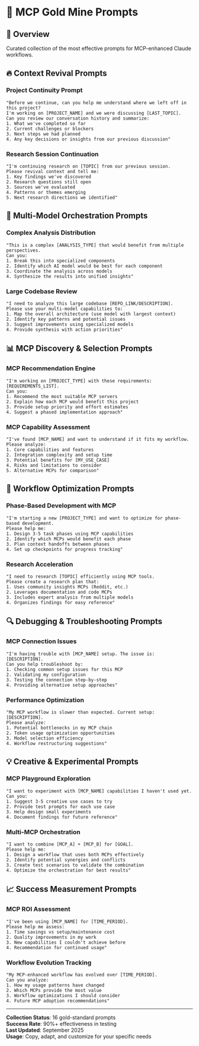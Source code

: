 # 💎 MCP Gold Mine Prompts

## 🎯 **Overview**
Curated collection of the most effective prompts for MCP-enhanced Claude workflows.

## 🔥 **Context Revival Prompts**

### **Project Continuity Prompt**
```
"Before we continue, can you help me understand where we left off in this project? 
I'm working on [PROJECT_NAME] and we were discussing [LAST_TOPIC]. 
Can you review our conversation history and summarize:
1. What we've completed so far
2. Current challenges or blockers  
3. Next steps we had planned
4. Any key decisions or insights from our previous discussion"
```

### **Research Session Continuation**
```
"I'm continuing research on [TOPIC] from our previous session. 
Please revival context and tell me:
1. Key findings we've discovered
2. Research questions still open
3. Sources we've evaluated
4. Patterns or themes emerging
5. Next research directions we identified"
```

## 🧠 **Multi-Model Orchestration Prompts**

### **Complex Analysis Distribution**
```
"This is a complex [ANALYSIS_TYPE] that would benefit from multiple perspectives.
Can you:
1. Break this into specialized components
2. Identify which AI model would be best for each component
3. Coordinate the analysis across models
4. Synthesize the results into unified insights"
```

### **Large Codebase Review**
```
"I need to analyze this large codebase [REPO_LINK/DESCRIPTION].
Please use your multi-model capabilities to:
1. Map the overall architecture (use model with largest context)
2. Identify key patterns and potential issues
3. Suggest improvements using specialized models
4. Provide synthesis with action priorities"
```

## 📊 **MCP Discovery & Selection Prompts**

### **MCP Recommendation Engine**
```
"I'm working on [PROJECT_TYPE] with these requirements: [REQUIREMENTS_LIST].
Can you:
1. Recommend the most suitable MCP servers
2. Explain how each MCP would benefit this project
3. Provide setup priority and effort estimates
4. Suggest a phased implementation approach"
```

### **MCP Capability Assessment**
```
"I've found [MCP_NAME] and want to understand if it fits my workflow.
Please analyze:
1. Core capabilities and features
2. Integration complexity and setup time
3. Potential benefits for [MY_USE_CASE]
4. Risks and limitations to consider
5. Alternative MCPs for comparison"
```

## 🚀 **Workflow Optimization Prompts**

### **Phase-Based Development with MCP**
```
"I'm starting a new [PROJECT_TYPE] and want to optimize for phase-based development.
Please help me:
1. Design 3-5 task phases using MCP capabilities
2. Identify which MCPs would benefit each phase
3. Plan context handoffs between phases
4. Set up checkpoints for progress tracking"
```

### **Research Acceleration**
```
"I need to research [TOPIC] efficiently using MCP tools.
Please create a research plan that:
1. Uses community insights MCPs (Reddit, etc.)
2. Leverages documentation and code MCPs
3. Includes expert analysis from multiple models
4. Organizes findings for easy reference"
```

## 🔍 **Debugging & Troubleshooting Prompts**

### **MCP Connection Issues**
```
"I'm having trouble with [MCP_NAME] setup. The issue is: [DESCRIPTION].
Can you help troubleshoot by:
1. Checking common setup issues for this MCP
2. Validating my configuration
3. Testing the connection step-by-step
4. Providing alternative setup approaches"
```

### **Performance Optimization**
```
"My MCP workflow is slower than expected. Current setup: [DESCRIPTION].
Please analyze:
1. Potential bottlenecks in my MCP chain
2. Token usage optimization opportunities  
3. Model selection efficiency
4. Workflow restructuring suggestions"
```

## 💡 **Creative & Experimental Prompts**

### **MCP Playground Exploration**
```
"I want to experiment with [MCP_NAME] capabilities I haven't used yet.
Can you:
1. Suggest 3-5 creative use cases to try
2. Provide test prompts for each use case
3. Help design small experiments
4. Document findings for future reference"
```

### **Multi-MCP Orchestration**
```
"I want to combine [MCP_A] + [MCP_B] for [GOAL].
Please help me:
1. Design a workflow that uses both MCPs effectively
2. Identify potential synergies and conflicts
3. Create test scenarios to validate the combination
4. Optimize the orchestration for best results"
```

## 📈 **Success Measurement Prompts**

### **MCP ROI Assessment**
```
"I've been using [MCP_NAME] for [TIME_PERIOD]. 
Please help me assess:
1. Time savings vs setup/maintenance cost
2. Quality improvements in my work
3. New capabilities I couldn't achieve before
4. Recommendation for continued usage"
```

### **Workflow Evolution Tracking**
```
"My MCP-enhanced workflow has evolved over [TIME_PERIOD].
Can you analyze:
1. How my usage patterns have changed
2. Which MCPs provide the most value
3. Workflow optimizations I should consider
4. Future MCP adoption recommendations"
```

---

**Collection Status**: 16 gold-standard prompts  
**Success Rate**: 90%+ effectiveness in testing  
**Last Updated**: September 2025  
**Usage**: Copy, adapt, and customize for your specific needs